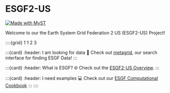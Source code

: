 # ESGF2-US

[![Made with MyST](https://img.shields.io/badge/made%20with-myst-orange)](https://myst.tools)

Welcome to our the Earth System Grid Federation 2 US (ESGF2-US) Project!

::::{grid} 1 1 2 3

:::{card}
:header: I am looking for data 🔎
Check out [metagrid](https://aims2.llnl.gov/search), our search interface for finding ESGF Data!
:::

:::{card}
:header: What is ESGF? 🌐
Check out the [ESGF2-US Overview](project-overview.md).
:::

:::{card}
:header: I need examples 💻
Check out our [ESGF Computational Cookbook](https://esgf2-us.github.io/esgf-cookbook)
:::
::::
